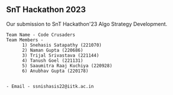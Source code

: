 ## SnT Hackathon 2023
Our submission to SnT Hackathon'23 Algo Strategy Development.

 
    Team Name - Code Crusaders
    Team Members - 
          1) Snehasis Satapathy (221070)
          2) Naman Gupta (220686)
          3) Trijal Srivastava (221144)
          4) Tanush Goel (221131)
          5) Saaumitra Raaj Kuchiya (220928)
          6) Anubhav Gupta (220178)
          
          
    - Email - ssnishasis22@iitk.ac.in

